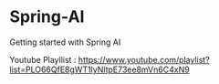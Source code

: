 # Spring-AI
Getting started with Spring AI

Youtube Playllist : 
https://www.youtube.com/playlist?list=PLO66QfE8gWT1lyNltpE73ee8mVn6C4xN9

